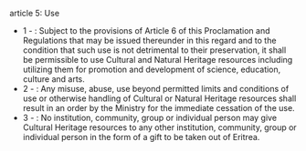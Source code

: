 article 5: Use

<ul>
			<li>1 - : Subject to the provisions of Article 6 of this Proclamation and Regulations that may be issued thereunder in this regard and to the condition that such use is not detrimental to their preservation, it shall be permissible to use Cultural and Natural Heritage resources including utilizing them for promotion and development of science, education, culture and arts.<ul>
			</ul></li>			<li>2 - : Any misuse, abuse, use beyond permitted limits and conditions of use or otherwise handling of Cultural or Natural Heritage resources shall result in an order by the Ministry for the immediate cessation of the use. <ul>
			</ul></li>			<li>3 - : No institution, community, group or individual person may give Cultural Heritage resources to any other institution, community, group or individual person in the form of a gift to be taken out of Eritrea.<ul>
			</ul></li></ul>